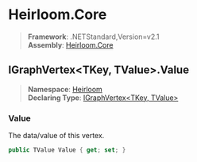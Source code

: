 # Heirloom.Core

> **Framework**: .NETStandard,Version=v2.1  
> **Assembly**: [Heirloom.Core][0]  

## IGraphVertex\<TKey, TValue>.Value

> **Namespace**: [Heirloom][0]  
> **Declaring Type**: [IGraphVertex\<TKey, TValue>][1]  

### Value

The data/value of this vertex.

```cs
public TValue Value { get; set; }
```

[0]: ../../../Heirloom.Core.md
[1]: ../IGraphVertex[TKey,TValue].md
